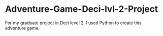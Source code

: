 # Adventure-Game-Deci-lvl-2-Project
For my graduate project in Deci level 2, I used Python to create this adventure game.
